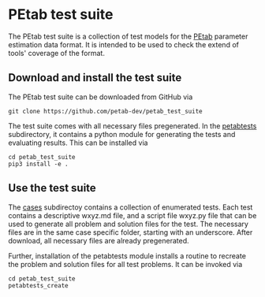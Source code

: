 # PEtab test suite

The PEtab test suite is a collection of test models for the [PEtab](https://github.com/petab-dev/petab) parameter estimation data format. It is intended to be used to check the extend of tools' coverage of the format.

## Download and install the test suite

The PEtab test suite can be downloaded from GitHub via

    git clone https://github.com/petab-dev/petab_test_suite

The test suite comes with all necessary files pregenerated. In the [petabtests](petabtests) subdirectory, it contains a python module for generating the tests and evaluating results. This can be installed via

    cd petab_test_suite
    pip3 install -e .

## Use the test suite

The [cases](cases) subdirectoy contains a collection of enumerated tests. Each test contains a descriptive wxyz.md file, and a script file wxyz.py file that can be used to generate all problem and solution files for the test. The necessary files are in the same case specific folder, starting with an underscore. After download, all necessary files are already pregenerated.

Further, installation of the petabtests module installs a routine to recreate the problem and solution files for all test problems. It can be invoked via

    cd petab_test_suite
    petabtests_create
